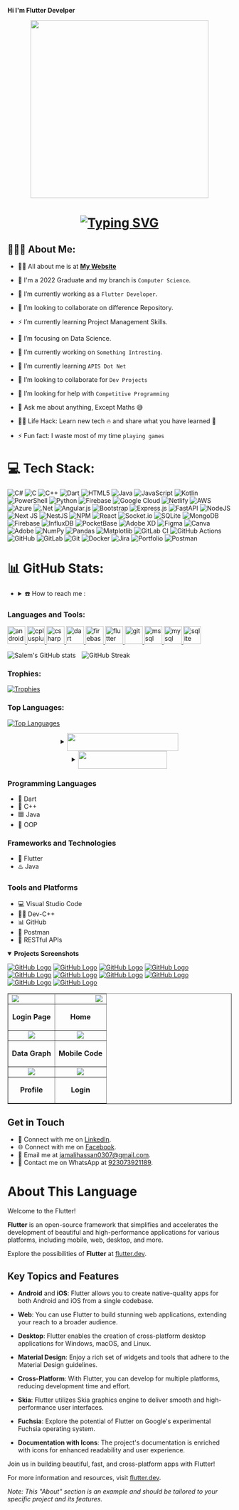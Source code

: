 <b>Hi I'm Flutter Develper</b><p align="center">
  <img src="./thoughtworks-gif_dribbble.gif" width="400px">
</p>

<h1 align="center"> <a href="https://prepverse.github.io"><img align="center" src="https://readme-typing-svg.herokuapp.com?font=Tourney&weight=900&size=30&pause=1000&color=F74609FF&center=true&vCenter=true&repeat=true&width=500&lines=Hello++%3C%F0%9D%9A%8C%F0%9D%9A%98%F0%9D%9A%8D%F0%9D%9A%8E%F0%9D%9A%9B%F0%9D%9A%9C%2F%3E!%2C+I'm+Ali+Hassan" alt="Typing SVG" /></a></h1>




## 👨🏻‍💻 About Me:

- 🙋‍♂️ All about me is at **[My Website](https://doctor-appointment-app-a9ca9.web.app/)**

- 🔭 I'm a 2022 Graduate and my branch is `Computer Science`.
  
- 🌱 I’m currently working as a `Flutter Developer`.
  
- 👬 I’m looking to collaborate on difference Repository.
  
- :zap: I’m currently learning Project Management Skills.
  
- 🎯 I’m focusing on Data Science.

- 🔭 I’m currently working on `Something Intresting`.

- 🌱 I’m currently learning `APIS Dot Net`

- 👯 I’m looking to collaborate for `Dev Projects`

- 🤔 I’m looking for help with `Competitive Programming`

- 💬 Ask me about anything, Except Maths :sweat_smile:

- 👨‍💻 Life Hack: Learn new tech :fire: and share what you have learned :tada:

- ⚡ Fun fact: I waste most of my time `playing games`


# 💻 Tech Stack:
![C#](https://img.shields.io/badge/c%23-%23239120.svg?style=for-the-badge&logo=csharp&logoColor=white) ![C](https://img.shields.io/badge/c-%2300599C.svg?style=for-the-badge&logo=c&logoColor=white) ![C++](https://img.shields.io/badge/c++-%2300599C.svg?style=for-the-badge&logo=c%2B%2B&logoColor=white) ![Dart](https://img.shields.io/badge/dart-%230175C2.svg?style=for-the-badge&logo=dart&logoColor=white) ![HTML5](https://img.shields.io/badge/html5-%23E34F26.svg?style=for-the-badge&logo=html5&logoColor=white) ![Java](https://img.shields.io/badge/java-%23ED8B00.svg?style=for-the-badge&logo=openjdk&logoColor=white) ![JavaScript](https://img.shields.io/badge/javascript-%23323330.svg?style=for-the-badge&logo=javascript&logoColor=%23F7DF1E) ![Kotlin](https://img.shields.io/badge/kotlin-%237F52FF.svg?style=for-the-badge&logo=kotlin&logoColor=white) ![PowerShell](https://img.shields.io/badge/PowerShell-%235391FE.svg?style=for-the-badge&logo=powershell&logoColor=white) ![Python](https://img.shields.io/badge/python-3670A0?style=for-the-badge&logo=python&logoColor=ffdd54) ![Firebase](https://img.shields.io/badge/firebase-%23039BE5.svg?style=for-the-badge&logo=firebase) ![Google Cloud](https://img.shields.io/badge/GoogleCloud-%234285F4.svg?style=for-the-badge&logo=google-cloud&logoColor=white) ![Netlify](https://img.shields.io/badge/netlify-%23000000.svg?style=for-the-badge&logo=netlify&logoColor=#00C7B7) ![AWS](https://img.shields.io/badge/AWS-%23FF9900.svg?style=for-the-badge&logo=amazon-aws&logoColor=white) ![Azure](https://img.shields.io/badge/azure-%230072C6.svg?style=for-the-badge&logo=microsoftazure&logoColor=white) ![.Net](https://img.shields.io/badge/.NET-5C2D91?style=for-the-badge&logo=.net&logoColor=white) ![Angular.js](https://img.shields.io/badge/angular.js-%23E23237.svg?style=for-the-badge&logo=angularjs&logoColor=white) ![Bootstrap](https://img.shields.io/badge/bootstrap-%238511FA.svg?style=for-the-badge&logo=bootstrap&logoColor=white) ![Express.js](https://img.shields.io/badge/express.js-%23404d59.svg?style=for-the-badge&logo=express&logoColor=%2361DAFB) ![FastAPI](https://img.shields.io/badge/FastAPI-005571?style=for-the-badge&logo=fastapi) ![NodeJS](https://img.shields.io/badge/node.js-6DA55F?style=for-the-badge&logo=node.js&logoColor=white) ![Next JS](https://img.shields.io/badge/Next-black?style=for-the-badge&logo=next.js&logoColor=white) ![NestJS](https://img.shields.io/badge/nestjs-%23E0234E.svg?style=for-the-badge&logo=nestjs&logoColor=white) ![NPM](https://img.shields.io/badge/NPM-%23CB3837.svg?style=for-the-badge&logo=npm&logoColor=white) ![React](https://img.shields.io/badge/react-%2320232a.svg?style=for-the-badge&logo=react&logoColor=%2361DAFB) ![Socket.io](https://img.shields.io/badge/Socket.io-black?style=for-the-badge&logo=socket.io&badgeColor=010101) ![SQLite](https://img.shields.io/badge/sqlite-%2307405e.svg?style=for-the-badge&logo=sqlite&logoColor=white) ![MongoDB](https://img.shields.io/badge/MongoDB-%234ea94b.svg?style=for-the-badge&logo=mongodb&logoColor=white) ![Firebase](https://img.shields.io/badge/firebase-a08021?style=for-the-badge&logo=firebase&logoColor=ffcd34) ![InfluxDB](https://img.shields.io/badge/InfluxDB-22ADF6?style=for-the-badge&logo=InfluxDB&logoColor=white) ![PocketBase](https://img.shields.io/badge/pocketbase-%23b8dbe4.svg?style=for-the-badge&logo=Pocketbase&logoColor=black) ![Adobe XD](https://img.shields.io/badge/Adobe%20XD-470137?style=for-the-badge&logo=Adobe%20XD&logoColor=#FF61F6) ![Figma](https://img.shields.io/badge/figma-%23F24E1E.svg?style=for-the-badge&logo=figma&logoColor=white) ![Canva](https://img.shields.io/badge/Canva-%2300C4CC.svg?style=for-the-badge&logo=Canva&logoColor=white) ![Adobe](https://img.shields.io/badge/adobe-%23FF0000.svg?style=for-the-badge&logo=adobe&logoColor=white) ![NumPy](https://img.shields.io/badge/numpy-%23013243.svg?style=for-the-badge&logo=numpy&logoColor=white) ![Pandas](https://img.shields.io/badge/pandas-%23150458.svg?style=for-the-badge&logo=pandas&logoColor=white) ![Matplotlib](https://img.shields.io/badge/Matplotlib-%23ffffff.svg?style=for-the-badge&logo=Matplotlib&logoColor=black) ![GitLab CI](https://img.shields.io/badge/gitlab%20CI-%23181717.svg?style=for-the-badge&logo=gitlab&logoColor=white) ![GitHub Actions](https://img.shields.io/badge/github%20actions-%232671E5.svg?style=for-the-badge&logo=githubactions&logoColor=white) ![GitHub](https://img.shields.io/badge/github-%23121011.svg?style=for-the-badge&logo=github&logoColor=white) ![GitLab](https://img.shields.io/badge/gitlab-%23181717.svg?style=for-the-badge&logo=gitlab&logoColor=white) ![Git](https://img.shields.io/badge/git-%23F05033.svg?style=for-the-badge&logo=git&logoColor=white) ![Docker](https://img.shields.io/badge/docker-%230db7ed.svg?style=for-the-badge&logo=docker&logoColor=white) ![Jira](https://img.shields.io/badge/jira-%230A0FFF.svg?style=for-the-badge&logo=jira&logoColor=white) ![Portfolio](https://img.shields.io/badge/Portfolio-%23000000.svg?style=for-the-badge&logo=firefox&logoColor=#FF7139) ![Postman](https://img.shields.io/badge/Postman-FF6C37?style=for-the-badge&logo=postman&logoColor=white)
# 📊 GitHub Stats:
<!--
<img src="https://i.imgur.com/dBaSKWF.gif" height="20" width="100%">
## 🛠️ Technologies and Tools I use:

<p>
<img alt="C++" src="https://img.shields.io/badge/C%2B%2B-00599C?style=for-the-badge&logo=c%2B%2B&logoColor=white" height="25px"/>
<img alt="Javascript" src="https://img.shields.io/badge/Flutter-323330?style=for-the-badge&logo=javascript&logoColor=F7DF1E"  height="25px"/>
<img alt="React" src="https://img.shields.io/badge/React-20232A?style=for-the-badge&logo=react&logoColor=61DAFB" height="25px"/>
<img alt="NextJs" src="https://img.shields.io/badge/Next-black?style=for-the-badge&logo=next.js&logoColor=white" height="25px"/>
<img alt="MongoDB" src="https://img.shields.io/badge/-MongoDB-13aa52?style=flat-square&logo=mongodb&logoColor=white"  height="25px"/>
<img alt="Nodejs" src="https://img.shields.io/badge/-Nodejs-43853d?style=flat-square&logo=Node.js&logoColor=white"  height="25px"/>
<img alt="npm" src="https://img.shields.io/badge/NPM-%23000000.svg?style=for-the-badge&logo=npm&logoColor=white" height="25px"/>
<img alt="redux" src="https://img.shields.io/badge/-Redux-764ABC?style=flat-square&logo=redux&logoColor=white" height="25px"/>
 <img alt="Express" src="https://img.shields.io/badge/express.js-%23404d59.svg?style=for-the-badge&logo=express&logoColor=%2361DAFB" height="25px"/>
<img alt="Tailwidcss" src="https://img.shields.io/badge/Tailwind_CSS-38B2AC?style=for-the-badge&logo=tailwind-css&logoColor=white" height="25px"/>
<img alt="Bootstrap" src="https://img.shields.io/badge/Bootstrap-563D7C?style=for-the-badge&logo=bootstrap&logoColor=white" height="25px"/>
<img alt="Material UI" src="https://img.shields.io/badge/Material--UI-0081CB?style=for-the-badge&logo=material-ui&logoColor=white" height="25px"/>
<img alt="Python" src="https://img.shields.io/badge/Python-14354C?style=for-the-badge&logo=python&logoColor=white" height="25px"/>
<img alt="Markdown" src="https://img.shields.io/badge/Markdown-000000?style=for-the-badge&logo=markdown&logoColor=white"  height="25px"/>
<img alt="html5" src="https://img.shields.io/badge/HTML5-E34F26?style=for-the-badge&logo=html5&logoColor=white" height="25px"/>
<img alt="Css3" src="https://img.shields.io/badge/CSS3-1572B6?style=for-the-badge&logo=css3&logoColor=white" height="25px"/>
<img alt="Jquery" src="https://img.shields.io/badge/jquery-%230769AD.svg?style=for-the-badge&logo=jquery&logoColor=white" height="25px"/>
<img alt="git" src="https://img.shields.io/badge/-Git-F05032?style=flat-square&logo=git&logoColor=white" height="25px"/>
<img alt="Brave browser" src="https://img.shields.io/badge/-Brave_Browser-FB542B?style=flat-square&logo=brave&logoColor=white" height="25px"/>
<img alt="Prettier" src="https://img.shields.io/badge/-Prettier-F7B93E?style=flat-square&logo=prettier&logoColor=white" height="25px"/>
 <img alt="github actions" src="https://img.shields.io/badge/-Github_Actions-2088FF?style=flat-square&logo=github-actions&logoColor=white" height="25px"/>
 <img alt="postman" src="https://img.shields.io/badge/-Postman-00C7B7?style=flat-square&logo=postman&logoColor=white" height="25px"/>
 <img alt="Heroku" src="https://img.shields.io/badge/-Heroku-430098?style=flat-square&logo=heroku&logoColor=white" height="25px"/>
</p>
-->



- <details >
  <summary>☎️ How to reach me :</summary>
  <table border="3" radius="20">
    <td><a href="https://wa.me/923073921189" target="_blank"> <img align="center" src="https://user-images.githubusercontent.com/74038190/235294019-40007353-6219-4ec5-b661-b3c35136dd0b.gif" width="45px" /> </a></td>
   
    <td><a href="https://www.linkedin.com/in/ali-hassan-b17815281/" target="_blank"> <img align="center" src="https://user-images.githubusercontent.com/74038190/235294012-0a55e343-37ad-4b0f-924f-c8431d9d2483.gif" width="45px" /> </a></td>
  
    <td><a href="https://www.facebook.com/jamali.hassan.946" target="_blank"> <img align="center" src="https://user-images.githubusercontent.com/74038190/235294010-ec412ef5-e3da-4efa-b1d4-0ab4d4638755.gif" width="45px" /> </a>
    <td><a href="https://mail.google.com/mail/u/0/?fs=1&to=jamalihassan0307@gmail.com&tf=cm" target="_blank">  <img src="https://github.com/AkashSingh3031/AkashSingh3031/blob/main/images/Social%20Media/Gmail_icon_(2020).svg" width="35px"/> </a></td>
  </table>
</details>

<h3 align="left">Languages and Tools:</h3>
<p align="left">
  <a href="https://developer.android.com" target="_blank" rel="noreferrer">
    <img src="https://raw.githubusercontent.com/devicons/devicon/master/icons/android/android-original-wordmark.svg" alt="android" width="40" height="40"/>
  </a>
  <a href="https://www.w3schools.com/cpp/" target="_blank" rel="noreferrer">
    <img src="https://raw.githubusercontent.com/devicons/devicon/master/icons/cplusplus/cplusplus-original.svg" alt="cplusplus" width="40" height="40"/>
  </a>
  <a href="https://www.w3schools.com/cs/" target="_blank" rel="noreferrer">
    <img src="https://raw.githubusercontent.com/devicons/devicon/master/icons/csharp/csharp-original.svg" alt="csharp" width="40" height="40"/>
  </a>
  <a href="https://dart.dev" target="_blank" rel="noreferrer">
    <img src="https://www.vectorlogo.zone/logos/dartlang/dartlang-icon.svg" alt="dart" width="40" height="40"/>
  </a>
  <a href="https://firebase.google.com/" target="_blank" rel="noreferrer">
    <img src="https://www.vectorlogo.zone/logos/firebase/firebase-icon.svg" alt="firebase" width="40" height="40"/>
  </a>
  <a href="https://flutter.dev" target="_blank" rel="noreferrer">
    <img src="https://www.vectorlogo.zone/logos/flutterio/flutterio-icon.svg" alt="flutter" width="40" height="40"/>
  </a>
  <a href="https://git-scm.com/" target="_blank" rel="noreferrer">
    <img src="https://www.vectorlogo.zone/logos/git-scm/git-scm-icon.svg" alt="git" width="40" height="40"/>
  </a>
  <a href="https://www.microsoft.com/en-us/sql-server" target="_blank" rel="noreferrer">
    <img src="https://www.svgrepo.com/show/303229/microsoft-sql-server-logo.svg" alt="mssql" width="40" height="40"/>
  </a>
  <a href="https://www.mysql.com/" target="_blank" rel="noreferrer">
    <img src="https://raw.githubusercontent.com/devicons/devicon/master/icons/mysql/mysql-original-wordmark.svg" alt="mysql" width="40" height="40"/>
  </a>
  <a href="https://www.sqlite.org/" target="_blank" rel="noreferrer">
    <img src="https://www.vectorlogo.zone/logos/sqlite/sqlite-icon.svg" alt="sqlite" width="40" height="40"/>
  </a>
</p>

<p align="left">
  <img src="https://github-readme-stats.vercel.app/api?username=jamalihassan0307&show_icons=true&theme=dark" alt="Salem's GitHub stats" style="max-width: 100%; margin-right: 10px;" />
  <img src="https://github-readme-streak-stats.herokuapp.com/?user=jamalihassan0307&theme=dark" alt="GitHub Streak" style="max-width: 100%;" />
</p>

<h3 align="left">Trophies:</h3>
<p align="left">
  <a href="https://github-profile-trophy.vercel.app/?username=jamalihassan0307&theme=dark">
    <img src="https://github-profile-trophy.vercel.app/?username=jamalihassan0307&theme=dark" alt="Trophies" style="max-width: 100%;">
  </a>
</p> 

<h3 align="left">Top Languages:</h3>
<p align="left">
  <a href="https://github-readme-stats.vercel.app/api/top-langs/?username=jamalihassan0307&layout=compact&theme=dark">
    <img src="https://github-readme-stats.vercel.app/api/top-langs/?username=jamalihassan0307&layout=compact&theme=dark" alt="Top Languages" style="max-width: 100%;">
  </a>
</p>

<details >
  <summary align="center"><a href="#-" target="_blank"><img align="center" src="https://custom-icon-badges.demolab.com/badge/🧰_My_Tech_Toolbox-blue?style=plastic&logoColor=brown" width="250px" height="40px" /></a></summary>
  <!--📏LINE-->
  <img src="https://i.imgur.com/dBaSKWF.gif" height="20" width="100%">
    
  <table border="5" align="center">
    <td align="center">
      <details open>
        <summary align="center"><a href="#-" target="_blank"><img align="center" src="https://custom-icon-badges.demolab.com/badge/👨‍💻_Programming_languages-crimson?style=plastic&labelColor=black&logo=1&logoColor=black" width="250px" height="25px" /></a></summary>
        <table border="3" align="center">
          <td align="center"><a href="#" target="_blank" align="center"><img src="https://github.com/AkashSingh3031/AkashSingh3031/blob/main/images/Tech%20Tools/c-original.svg" alt="C" width="40" height="40"/></a></td>
          <td align="center"><a href="#" target="_blank" align="center"><img src="https://techstack-generator.vercel.app/cpp-icon.svg" alt="C++" width="65" height="65"/></a></td>
          <td align="center"><a href="#" target="_blank" align="center"><img src="https://a.storyblok.com/f/42126/0d5a24a1b8/flutter_logo.png/m/1200x0/filters:quality(70)/" alt="Flutter" width="50" height="50"/></a></td>
          <td align="center"><a href="#" target="_blank" align="center"><img src="https://techstack-generator.vercel.app/java-icon.svg" alt="Java" width="50" height="50"/></a></td>
          <tr>
          <td align="center"><a href="#" target="_blank" align="center"><img alt="C" src="https://custom-icon-badges.herokuapp.com/badge/C-03599C.svg?style=flat&amp;labelColor=white&amp;logo=c-in-hexagon&logoColor=03599C"></a></td>
          <td align="center"><a href="#" target="_blank" align="center"><img alt="C++" src="https://custom-icon-badges.herokuapp.com/badge/C++-9C033A.svg?style=flat&amp;labelColor=white&amp;logo=cpp2&logoColor=9C033A"></a></td>
          <td align="center"><a href="#" target="_blank" align="center"><img alt="Flutter" src="https://img.shields.io/badge/flutter-007396.svg?style=flat&amp;labelColor=white&amp;logo=flutter&logoColor=03599C"></a></td>
          <td align="center"><a href="#" target="_blank" align="center"><img alt="Java" src="https://img.shields.io/badge/Java-03599C.svg?style=flat&amp;labelColor=white&amp;logo=java&logoColor=blue"></a></td>
          <tr>
          <td align="center"><a href="#" target="_blank" align="center"><img src="https://user-images.githubusercontent.com/74038190/238200426-29fd6286-4e7b-4d6c-818f-c4765d5e39a9.gif" alt="html5" height="40"/></a></td>
          <td align="center"><a href="#" target="_blank" align="center"><img src="https://user-images.githubusercontent.com/74038190/238200428-67f477ed-6624-42da-99f0-1a7b1a16eecb.gif" alt="css3" height="40"/></a></td>
          <td align="center"><a href="#" target="_blank" align="center"><img src="https://techstack-generator.vercel.app/js-icon.svg" alt="JavaScript" width="65" height="65"/></a></td>
          <td align="center"><a href="#" target="_blank" align="center"><img src="https://user-images.githubusercontent.com/74038190/212280805-9bcb336b-8c55-46a8-abf8-ff286ab55472.gif" alt="Bootstrap" width="40" height="40"/></a></td>
          <tr>
          <td align="center"><a href="#" target="_blank" align="center"><img alt="HTML" src="https://img.shields.io/badge/HTML-E34F26.svg?style=flat&amp;labelColor=white&amp;logo=html5&logoColor=E34F26"></a></td>
          <td align="center"><a href="#" target="_blank" align="center"><img alt="CSS" src="https://img.shields.io/badge/CSS-1572B6.svg?style=flat&amp;labelColor=white&amp;logo=css3&logoColor=1572B6"></a></td>
          <td align="center"><a href="#" target="_blank" align="center"><img alt="JavaScript" src="https://img.shields.io/badge/JavaScript-F7DF1E.svg?style=flat&amp;labelColor=white&amp;logo=javascript&logoColor=yellow"></a></td>
          <td align="center"><a href="#" target="_blank" align="center"><img alt="Bootstrap" src="https://img.shields.io/badge/Bootstrap-7952B3.svg?style=flat&amp;labelColor=white&amp;logo=bootstrap&logoColor=7952B3"></a></td>
        </table>
      </details>
    </td>
  
   
   

    
  </table>

  <!--📏LINE-->
  <img src="https://i.imgur.com/dBaSKWF.gif" height="20" width="100%">
</details>

<details > 
  <summary align="center"><a href="#-" target="_blank"><img align="center" src="https://custom-icon-badges.demolab.com/badge/🌐_Social_Networks-orange?style=plastic" width="200px" height="40px" /></a></summary>
  <table border="3" align="center">
    <tr>
      <td align="center"><a href="https://mail.google.com/mail/u/0/?fs=1&to=jamalihassan0307@gmail.com&tf=cm" target="_blank"><img src="https://github.com/AkashSingh3031/AkashSingh3031/blob/main/images/Social%20Media/Gmail_icon_(2020).svg" alt="Gmail" width="55" /></a></td>
      <td align="center"><a href="https://github.com/jamalihassan0307" target="_blank"><img align="center" src="https://github.com/AkashSingh3031/AkashSingh3031/blob/main/images/Tech%20Tools/GitHub_Sponsor.png" alt="GitHub Sponsor" width="65" /></a></td>
      <td align="center"><a href="https://www.linkedin.com/in/ali-hassan-b17815281/" target="_blank"><img align="center" src="https://github.com/AkashSingh3031/AkashSingh3031/blob/main/images/Social%20Media/linked(color).png" alt="LinkedIn" width="55" /></a></td>
      <td align="center"><a href="https://wa.me/923073921189" target="_blank"><img align="center" src="https://github.com/AkashSingh3031/AkashSingh3031/blob/main/images/Social%20Media/whatsapp(color).png" alt="WhatsApp" width="55" /></a></td>
      <td align="center"><a href="https://www.facebook.com/jamali.hassan.946" target="_blank"><img align="center" src="https://github.com/AkashSingh3031/AkashSingh3031/blob/main/images/Social%20Media/facebook%20(color).png" alt="Facebook" width="55" /></a></td>
    </tr>
    <tr>
      <td align="center"><a href="https://mail.google.com/mail/u/0/?fs=1&to=jamalihassan0307@gmail.com&tf=cm"><img src="https://readme-components.vercel.app/api?component=logo&fill=DB4437&logo=gmail&svgfill=4285F4"></a></td>
      <td align="center"><a href="https://github.com/jamalihassan0307"><img src="https://readme-components.vercel.app/api?component=logo&fill=black&logo=github&svgfill=white"></a></td>
       <td align="center"><a href="https://www.linkedin.com/in/ali-hassan-b17815281/"><img src="https://readme-components.vercel.app/api?component=logo&fill=0e76a8&logo=linkedin&svgfill=white"></a></td>
      <td align="center"><a href="https://wa.me/923073921189"><img src="https://readme-components.vercel.app/api?component=logo&fill=25D366&logo=whatsapp&svgfill=white"></a></td>
      <td align="center"><a href="https://www.facebook.com/jamali.hassan.946"><img src="https://readme-components.vercel.app/api?component=logo&fill=4267B2&logo=facebook&svgfill=white"></a></td>
    </tr>
  </table>
</details>




### Programming Languages		


- 🔷 Dart
- 🔶 C++
- 🟦 Java
- 🔶 OOP

### Frameworks and Technologies
- 📱 Flutter
- ♨️ Java


### Tools and Platforms
- 💻 Visual Studio Code
- 👨‍💻 Dev-C++
- 📊 GitHub
- 🧪 Postman
- 📜 RESTful APIs


<details open> 
 <summary align="left"><b>Projects Screenshots</b></summary>
  
[![GitHub Logo](https://github.com/jamalihassan0307/Doctor-Appointment-App-with-sql/blob/master/ss/1.png)](https://github.com/jamalihassan0307/Doctor-Appointment-App-with-sql)
[![GitHub Logo](https://github.com/jamalihassan0307/Doctor-Appointment-App-with-sql/blob/master/ss/2.png)](https://github.com/jamalihassan0307/Doctor-Appointment-App-with-sql)
[![GitHub Logo](https://github.com/jamalihassan0307/Doctor-Appointment-App-with-sql/blob/master/ss/3.png)](https://github.com/jamalihassan0307/Doctor-Appointment-App-with-sql)
[![GitHub Logo](https://github.com/jamalihassan0307/Ludo-Fluter-For-FourPlayer-With-Provider-with-sound/blob/main/assets/Copy%20of%20Flutter%20App%20UI%20(1).png)](https://github.com/jamalihassan0307/Ludo-Fluter-For-FourPlayer-With-Provider-with-sound)
[![GitHub Logo](https://github.com/jamalihassan0307/Furniture-App-Flutter/blob/main/assets/Copy%20of%20full%20stack%20app.png)](https://github.com/jamalihassan0307/Furniture-App-Flutter)
[![GitHub Logo](https://github.com/jamalihassan0307/Flutter-Cake-App/blob/main/assets/Copy%20of%20Flutter%20App%20UI.png)](https://github.com/jamalihassan0307/Flutter-Cake-App)
[![GitHub Logo](https://github.com/jamalihassan0307/Flutter-ChatGPT-Text-and-image-generater/raw/master/Copy%20of%20Flutter%20App%20UI.png)](https://github.com/jamalihassan0307/Flutter-ChatGPT-Text-and-image-generater)
[![GitHub Logo](https://github.com/jamalihassan0307/Flutter-Travel-App/blob/main/assets/traveling%20app.png)](https://github.com/jamalihassan0307/Flutter-Travel-App)
[![GitHub Logo](https://github.com/jamalihassan0307/elderly-Exercisec-App-with-sqflite-database/raw/main/ex_app.png)](https://github.com/jamalihassan0307/elderly-Exercisec-App-with-sqflite-database)
[![GitHub Logo](https://github.com/jamalihassan0307/Flutter-Plant-App/raw/main/plantPic.png)](https://github.com/jamalihassan0307/Flutter-Plant-App)

 
<table border="1">
  <tr>
    <td align="left">
      <img
        src="https://github.com/jamalihassan0307/jamalihassan0307/blob/main/pic/Screenshot%20(25).png"
      />
    </td>
    <td align="right">
      <img
        src="https://github.com/jamalihassan0307/jamalihassan0307/blob/main/pic/Screenshot%20(28).png"
      />
    </td>
  </tr>
  <tr>
    <td align="center">
      <p><b>Login Page</b></p>
    </td>
    <td align="center">
      <p><b>Home</b></p>
    </td>
  </tr>

  <tr>
    <td align="center">
      <img
        src="https://github.com/jamalihassan0307/jamalihassan0307/blob/main/pic/Screenshot%20(31).png"
      />
    </td>
    <td align="center">
      <img
        src="https://github.com/jamalihassan0307/jamalihassan0307/blob/main/pic/Screenshot%20(129).png"
      />
    </td>
  </tr>

  <tr>
    <td align="center">
      <p><b>Data Graph</b></p>
    </td>
    <td align="center">
      <p><b>Mobile Code</b></p>
    </td>
  </tr>

  <tr>
    <td align="center">
      <img
        src="https://github.com/jamalihassan0307/jamalihassan0307/blob/main/pic/Screenshot%20(130).png"
      />
    </td>
    <td align="center">
      <img
        src="https://github.com/jamalihassan0307/jamalihassan0307/blob/main/pic/Screenshot%20(82).png"
      />
    </td>
  </tr>
  <tr>
    <td align="center">
      <p><b>Profile</b></p>
    </td>
    <td align="center">
      <p><b>Login</b></p>
    </td>
  </tr>
</table>

</details >
<!--
### Flutter Projects
- 📱 [Doctor appointment app](https://github.com/jamalihassan0307/Doctor-Appointment-App-with-sql): Description of the project.
- 📱 [Project 2](https://github.com/7skiessolution/7-Skies-Solution): Description of the project.-->


## Get in Touch

- 💬 Connect with me on [LinkedIn](https://www.linkedin.com/in/ali-hassan-b17815281/).
- 🌐 Connect with me on [Facebook](https://web.facebook.com/jamali.hassan.946).
- 📧 Email me at jamalihassan0307@gmail.com.
- 📱 Contact me on WhatsApp at [923073921189](https://wa.me/923073921189).


# About This Language

Welcome to the Flutter!

**Flutter** is an open-source framework that simplifies and accelerates the development of beautiful and high-performance applications for various platforms, including mobile, web, desktop, and more.

Explore the possibilities of **Flutter** at [flutter.dev](https://flutter.dev).

## Key Topics and Features

- **Android** and **iOS**: Flutter allows you to create native-quality apps for both Android and iOS from a single codebase.

- **Web**: You can use Flutter to build stunning web applications, extending your reach to a broader audience.

- **Desktop**: Flutter enables the creation of cross-platform desktop applications for Windows, macOS, and Linux.

- **Material Design**: Enjoy a rich set of widgets and tools that adhere to the Material Design guidelines.

- **Cross-Platform**: With Flutter, you can develop for multiple platforms, reducing development time and effort.

- **Skia**: Flutter utilizes Skia graphics engine to deliver smooth and high-performance user interfaces.

- **Fuchsia**: Explore the potential of Flutter on Google's experimental Fuchsia operating system.

- **Documentation with Icons**: The project's documentation is enriched with icons for enhanced readability and user experience.

Join us in building beautiful, fast, and cross-platform apps with Flutter!

For more information and resources, visit [flutter.dev](https://flutter.dev).

*Note: This "About" section is an example and should be tailored to your specific project and its features.*





<!-- Replace "YOUR_PROFILE_PICTURE_URL_HERE" with the URL of your circular profile picture -->
